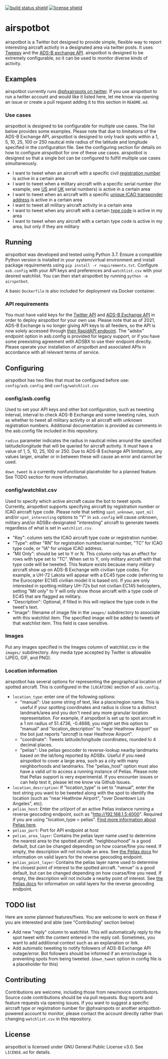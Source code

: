 [![build status shield](https://img.shields.io/github/workflow/status/rouyng/airspotbot/test%20and%20lint%20airspotbot)](https://github.com/rouyng/airspotbot/actions?query=workflow%3A%22test+and+lint+airspotbot%22) [![license shield](https://img.shields.io/github/license/rouyng/airspotbot)](https://github.com/rouyng/airspotbot/blob/master/LICENSE.md)
# airspotbot
airspotbot is a Twitter bot designed to provide simple, flexible way to report interesting aircraft activity in a designated area via twitter posts. It uses [Tweepy](https://www.tweepy.org/) and the [ADS-B exchange API](https://www.adsbexchange.com/data/). airspotbot is designed to be extremely configurable, so it can be used to monitor diverse kinds of activity.


## Examples
airspotbot currently runs [@phxairspots on twitter](https://www.twitter.com/phxairspots). If you use airspotbot to run a twitter account and would like it listed here, let me know via opening an issue or create a pull request adding it to this section in `README.md`.

### Use cases
airspotbot is designed to be configurable for multiple use cases. The list below provides some examples. Please note that due to limitations of the ADS-B Exchange API, airspotbot is designed to only track spots within a 1, 5, 10, 25, 100 or 250 nautical mile radius of the latitude and longitude specified in the configuration file. See the configuring section for details on how to configure airspotbot for one of these use cases. airspotbot is designed so that a single bot can be configured to fulfill multiple use cases simultaneously.

* I want to tweet when an aircraft with a specific civil [registration number](https://en.wikipedia.org/wiki/Aircraft_registration) is active in a certain area
* I want to tweet when a military aircraft with a specific serial number (for example, see [US](https://en.wikipedia.org/wiki/United_States_military_aircraft_serial_numbers) and [UK](https://en.wikipedia.org/wiki/United_Kingdom_military_aircraft_serial_numbers) serial numbers) is active in a certain area
* I want to tweet when an aircraft with a specific [unique ICAO transponder address](https://en.wikipedia.org/wiki/Aviation_transponder_interrogation_modes#ICAO_24-bit_address) is active in a certain area
* I want to tweet all military aircraft activity in a certain area
* I want to tweet when any aircraft with a certain [type code](https://en.wikipedia.org/wiki/List_of_aircraft_type_designators) is active in my area
* I want to tweet when any aircraft with a certain type code is active in my area, but only if they are military

## Running
airspotbot was developed and tested using Python 3.7. Ensure a compatible Python version is installed in your system/virtual environment and install package requirements using `pip install -r requirements.txt`. Configure `asb.config` with your API keys and preferences and `watchlist.csv` with your desired watchlist. You can then start airspotbot by running `python -m airspotbot`.

A basic `Dockerfile` is also included for deployment via Docker container. 

### API requirements
You must have valid keys for the [Twitter API](https://developer.twitter.com/en/docs/twitter-api) and [ADS-B Exchange API](https://www.adsbexchange.com/data/) in order to deploy airspotbot for your own use. Please note that as of 2021, ADS-B Exchange is no longer giving API keys to all feeders, so the API is now solely accessed through [their RapidAPI endpoint](https://rapidapi.com/adsbx/api/adsbexchange-com1). The "adsbx" endpoint option in asb.config is provided for legacy support, or if you have some preexisting agreement with ADSBX to use their endpoint directly. Please operate your installation of airspotbot and associated APIs in accordance with all relevant terms of service.

## Configuring
airspotbot has two files that must be configured before use: `config/asb.config` and `config/watchlist.csv`

### config/asb.config
Used to set your API keys and other bot configuration, such as tweeting interval, interval to check ADS-B Exchange and some tweeting rules, such as whether to tweet all military activity or all aircraft with unknown registration numbers. Additional documentation is provided as comments in the asb.config file included in this repository.

`radius` parameter indicates the radius in nautical miles around the specified latitude/longitude that will be queried for aircraft activity. It must have a value of 1, 5, 10, 25, 100 or 250. Due to ADS-B Exchange API limitations, any values larger, smaller or in between these will cause an error and cannot be used.
 
`down_tweet` is a currently nonfunctional placeholder for a planned feature. See TODO section for more information.
  
### config/watchlist.csv
Used to specify which active aircraft cause the bot to tweet spots. Currently, airspotbot supports specifying aircraft by registration number or ICAO aircraft type code. Please note that setting `spot_unknown`, `spot_mil` and/or `spot_interesting` options to "Y" in `asb.config` will cause unknown, military and/or ADSBx-designated "interesting" aircraft to generate tweets regardless of what is set in `watchlist.csv`.
* "Key": column sets the ICAO aircraft type code or registration number. 
* "Type": either "RN" for registration number/serial number, "TC" for ICAO type code, or "IA" for unique ICAO address.
* "Mil Only": should be set to Y or N. This column only has an effect for rows with type set to "TC". When set to Y, only military aircraft with that type code will be tweeted. This feature exists because many military aircraft show up on ADS-B Exchange with civilian type codes. For example, a UH-72 Lakota will appear with a EC45 type code (referring to the Eurocopter EC145 civilian model it is based on). If you are only interested in spotting military UH-72s but not civilian EC145 helicopters, setting "Mil only" to Y will only show those aircraft with a type code of EC45 that are flagged as military.
* "Description": Optional, if filled in this will replace the type code in the tweet's text. 
* "Image": filename of image file in the `images/` subdirectory to associate with this watchlist item. The specified image will be added to tweets of that watchlist item. This field is case sensitive.

### Images
Put any images specified in the Images column of watchlist.csv in the `images/` subdirectory. Any media type accepted by Twitter is allowable (JPEG, GIF, and PNG).

### Location information
airspotbot has several options for representing the geographical location of spotted aircraft. This is configured in the `[LOCATION]` section of `asb.config`.
* `location_type`: enter one of the following options:
    * "manual": Use some string of text, like a place/region name. This is useful if your spotting coordinates and radius is close to a distinct landmark/area and you don't need any more granular location representation. For example, if airspotbot is set up to spot aircraft in a 1 nm radius of 51.4736, -0.4688, you might set this option to "manual" and "location_description" to "near Heathrow Airport" so the bot just reports "*aircraft* is near Heathrow Airport".
    * "coordinate": Tweets latitude/longitude coordinates, rounded to 4 decimal places.
    * "pelias": Use pelias geocoder to reverse-lookup nearby landmarks based on the lat/long reported by ADSBx. Useful if you need airspotbot to cover a large area, such as a city with many neighborhoods and landmarks. The "pelias_host" option must also have a valid url to access a running instance of Pelias. Please note that Pelias support is very experimental. If you encounter issues or can help test it, please let me know via Github Issues.
* `location_description`: If "location_type" is set to "manual", enter the text string you want to be tweeted along with the spot to identify the location (such as "near Heathrow Airport", "over Downtown Los Angeles", etc).
* `pelias_host`: Enter the url/port of an active Pelias instance running a reverse geocoding endpoint, such as "http://192.168.1.5:4000". Required if you are using "location_type = pelias". [Find more information about Pelias here](https://github.com/pelias/documentation).
* `pelias_port`: Port for API endpoint at host
* `pelias_area_layer`: Contains the pelias layer name used to determine the nearest area to the spotted aircraft. "neighbourhood" is a good default, but can be changed depending on how coarse/fine you need. If empty, the description will not include an area. See [the Pelias docs](https://github.com/pelias/documentation/blob/master/reverse.md) for information on valid layers for the reverse geocoding endpoint. 
* `pelias_point_layer`: Contains the pelias layer name used to determine the closest point of interest to the spotted aircraft. "venue" is a good default, but can be changed depending on how coarse/fine you need. If empty, the description will not include a nearby point of interest. See [the Pelias docs](https://github.com/pelias/documentation/blob/master/reverse.md) for information on valid layers for the reverse geocoding endpoint. 

## TODO list
Here are some planned features/fixes. You are welcome to work on these if you are interested and able (see "Contributing" section below)
* Add new "reply" column to watchlist. This will automatically reply to the spot tweet with the content entered in the reply cell. Sometimes, you want to add additional context such as an explanation or link.
* Add automatic tweeting to notify followers of ADS-B Exchange API outage/error. Bot followers should be informed if an error/outage is preventing spots from being tweeted. (`down_tweet` option in config file is a placeholder for this)

 
 ## Contributing
 Contributions are welcome, including those from new/novice contributors. Source code contributions should be via pull requests. Bug reports and feature requests via opening issues. If you want to suggest a specific aircraft type or registration number for @phxairspots or another airspotbot-powered account to monitor, please contact the account directly rather than changing `watchlist.csv` in this repository.
 
 ## License
 airspotbot is licensed under GNU General Public License v3.0. See `LICENSE.md` for details.
